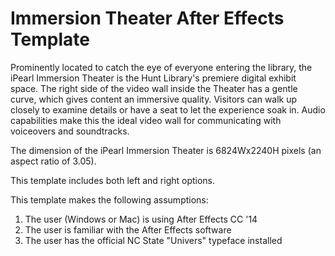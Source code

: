 # Immersion Theater After Effects Template

Prominently located to catch the eye of everyone entering the library, the iPearl Immersion Theater is the Hunt Library's premiere digital exhibit space. The right side of the video wall inside the Theater has a gentle curve, which gives content an immersive quality. Visitors can walk up closely to examine details or have a seat to let the experience soak in. Audio capabilities make this the ideal video wall for communicating with voiceovers and soundtracks.

The dimension of the iPearl Immersion Theater is 6824Wx2240H pixels (an aspect ratio of 3.05). 

This template includes both left and right options. 

This template makes the following assumptions:

1. The user (Windows or Mac) is using After Effects CC '14
2. The user is familiar with the After Effects software
3. The user has the official NC State "Univers" typeface installed
